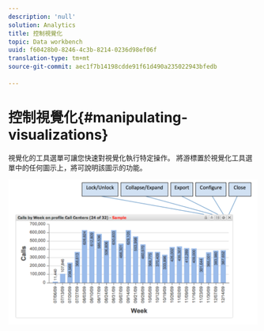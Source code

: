 ```yaml
---
description: 'null'
solution: Analytics
title: 控制視覺化
topic: Data workbench
uuid: f60428b0-8246-4c3b-8214-0236d98ef06f
translation-type: tm+mt
source-git-commit: aec1f7b14198cdde91f61d490a235022943bfedb

---
```



# 控制視覺化{#manipulating-visualizations}

視覺化的工具選單可讓您快速對視覺化執行特定操作。 將游標置於視覺化工具選單中的任何圖示上，將可說明該圖示的功能。

![](assets/manipulate_visual.png)

